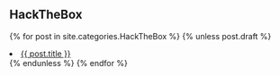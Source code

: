 ## HackTheBox

{% for post in site.categories.HackTheBox %}
  {% unless post.draft %}
    <li><a href="{{ post.url }}">{{ post.title }}</a></li>
  {% endunless %}
{% endfor %}
